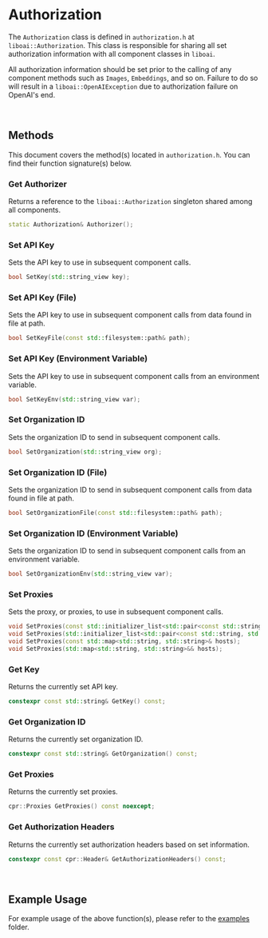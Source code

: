 <h1>Authorization</h1>
<p>The <code>Authorization</code> class is defined in <code>authorization.h</code> at <code>liboai::Authorization</code>. This class is responsible for sharing all set authorization information with all component classes in <code>liboai</code>.

All authorization information should be set prior to the calling of any component methods such as <code>Images</code>, <code>Embeddings</code>, and so on. Failure to do so will result in a <code>liboai::OpenAIException</code> due to authorization failure on OpenAI's end.</p>

<br>
<h2>Methods</h2>
<p>This document covers the method(s) located in <code>authorization.h</code>. You can find their function signature(s) below.</p>

<h3>Get Authorizer</h3>
<p>Returns a reference to the <code>liboai::Authorization</code> singleton shared among all components.</p>

```cpp
static Authorization& Authorizer();
```

<h3>Set API Key</h3>
<p>Sets the API key to use in subsequent component calls.</p>

```cpp
bool SetKey(std::string_view key);
```

<h3>Set API Key (File)</h3>
<p>Sets the API key to use in subsequent component calls from data found in file at path.</p>

```cpp
bool SetKeyFile(const std::filesystem::path& path);
```

<h3>Set API Key (Environment Variable)</h3>
<p>Sets the API key to use in subsequent component calls from an environment variable.</p>

```cpp
bool SetKeyEnv(std::string_view var);
```
 
<h3>Set Organization ID</h3>
<p>Sets the organization ID to send in subsequent component calls.</p>

```cpp
bool SetOrganization(std::string_view org);
```

<h3>Set Organization ID (File)</h3>
<p>Sets the organization ID to send in subsequent component calls from data found in file at path.</p>

```cpp
bool SetOrganizationFile(const std::filesystem::path& path);
```

<h3>Set Organization ID (Environment Variable)</h3>
<p>Sets the organization ID to send in subsequent component calls from an environment variable.</p>

```cpp
bool SetOrganizationEnv(std::string_view var);
```

<h3>Set Proxies</h3>
<p>Sets the proxy, or proxies, to use in subsequent component calls.</p>

```cpp
void SetProxies(const std::initializer_list<std::pair<const std::string, std::string>>& hosts);
void SetProxies(std::initializer_list<std::pair<const std::string, std::string>>&& hosts);
void SetProxies(const std::map<std::string, std::string>& hosts);
void SetProxies(std::map<std::string, std::string>&& hosts);
```

<h3>Get Key</h3>
<p>Returns the currently set API key.</p>

```cpp
constexpr const std::string& GetKey() const;
```

<h3>Get Organization ID</h3>
<p>Returns the currently set organization ID.</p>

```cpp
constexpr const std::string& GetOrganization() const;
```


<h3>Get Proxies</h3>
<p>Returns the currently set proxies.</p>

```cpp
cpr::Proxies GetProxies() const noexcept;
```

<h3>Get Authorization Headers</h3>
<p>Returns the currently set authorization headers based on set information.</p>

```cpp
constexpr const cpr::Header& GetAuthorizationHeaders() const;
```

<br>
<h2>Example Usage</h2>
<p>For example usage of the above function(s), please refer to the <a href="./examples">examples</a> folder.
